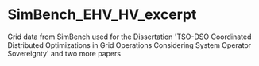 # SimBench_EHV_HV_excerpt
Grid data from SimBench used for the Dissertation 'TSO-DSO Coordinated Distributed Optimizations in Grid Operations Considering System Operator Sovereignty' and two more papers
